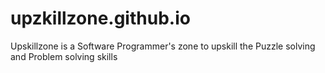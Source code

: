 # upzkillzone.github.io
Upskillzone is a Software Programmer's zone to upskill the Puzzle solving and Problem solving skills
